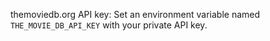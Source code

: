 themoviedb.org API key:
Set an environment variable named `THE_MOVIE_DB_API_KEY` with your private API key.